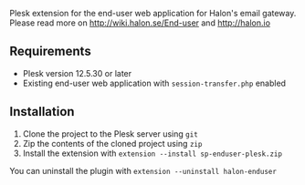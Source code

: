 Plesk extension for the end-user web application for Halon's email gateway. Please read more on http://wiki.halon.se/End-user and http://halon.io

Requirements
-------------
* Plesk version 12.5.30 or later
* Existing end-user web application with `session-transfer.php` enabled

Installation
-------------
1. Clone the project to the Plesk server using `git`
2. Zip the contents of the cloned project using `zip`
2. Install the extension with `extension --install sp-enduser-plesk.zip`

You can uninstall the plugin with `extension --uninstall halon-enduser`
